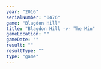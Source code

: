 ```yaml
---
year: "2016"
serialNumber: "0476" 
game: "Blagdon Hill"
title: "Blagdon Hill -v- The Min"
gameLocation: ""
gameDate: ""
result: ""
resultType: ""
type: "game"
---
```

